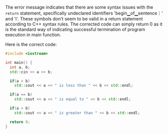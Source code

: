 The error message indicates that there are some syntax issues with the `return` statement, specifically undeclared identifiers 'begin▁of▁sentence｜' and 'i'. These symbols don't seem to be valid in a return statement according to C++ syntax rules. The corrected code can simply return 0 as it is the standard way of indicating successful termination of program execution in main function.

Here is the correct code:
```cpp
#include <iostream>

int main() {
  int a, b;
  std::cin >> a >> b;

  if(a < b)
    std::cout << a << " is less than " << b << std::endl;

  if(a == b)
    std::cout << a << " is equal to " << b << std::endl;

  if(a > b)
    std::cout << a << " is greater than " << b << std::endl;

  return 0;
}
```

